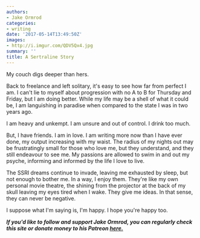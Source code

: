 ```yaml
---
authors:
- Jake Ormrod
categories:
- writing
date: '2017-05-14T13:49:50Z'
images:
- http://i.imgur.com/QDV5Qx4.jpg
summary: ''
title: A Sertraline Story
---
```

My couch digs deeper than hers.

Back to freelance and left solitary, it's easy to see how far from perfect I am. I can't lie to myself about progression with no A to B for Thursday and Friday, but I am doing better. While my life may be a shell of what it could be, I am languishing in paradise when compared to the state I was in two years ago.

I am heavy and unkempt.
I am unsure and out of control.
I drink too much.

But, I have friends. I am in love. I am writing more now than I have ever done, my output increasing with my waist. The radius of my nights out may be frustratingly small for those who love me, but they understand, and they still endeavour to see me. My passions are allowed to swim in and out my psyche, informing and informed by the life I love to live.

The SSRI dreams continue to invade, leaving me exhausted by sleep, but not enough to bother me. In a way, I enjoy them. They're like my own personal movie theatre, the shining from the projector at the back of my skull leaving my eyes tired when I wake. They give me ideas. In that sense, they can never be negative.

I suppose what I'm saying is, I'm happy. I hope you're happy too.

_**If you'd like to follow and support Jake Ormrod, you can regularly check this site or donate money to his Patreon [here.](https://www.patreon.com/JakeOrmrod "")**_
